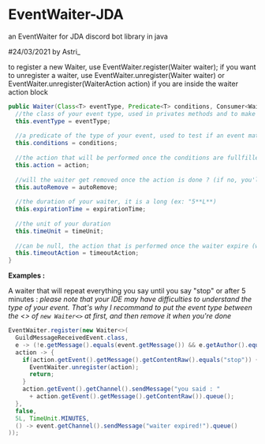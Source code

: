 # EventWaiter-JDA
an EventWaiter for JDA discord bot library in java

#24/03/2021 by Astri_


to register a new Waiter, use EventWaiter.register(Waiter waiter);
if you want to unregister a waiter, use EventWaiter.unregister(Waiter waiter) or  EventWaiter.unregister(WaiterAction action) if you are inside the waiter action block

```java
public Waiter(Class<T> eventType, Predicate<T> conditions, Consumer<WaiterAction<T>> action, boolean autoRemove, Long expirationTime, TimeUnit timeUnit, Runnable timeoutAction) {
  //the class of your event type, used in privates methods and to make java understand your template type
  this.eventType = eventType; 
  
  //a predicate of the type of your event, used to test if an event match with the events wanted in the waiter
  this.conditions = conditions; 
  
  //the action that will be performed once the conditions are fullfilled
  this.action = action; 
  
  //will the waiter get removed once the action is done ? (if no, you'll have to unregister it manually or wait for it to expire)
  this.autoRemove = autoRemove; 
  
  //the duration of your waiter, it is a long (ex: "5**L**)
  this.expirationTime = expirationTime; 
  
  //the unit of your duration
  this.timeUnit = timeUnit; 
  
  //can be null, the action that is performed once the waiter expire (won't be triggered if the waiter is removed by another way)
  this.timeoutAction = timeoutAction; 
}
```

**Examples :**

A waiter that will repeat everything you say until you say "stop" or after 5 minutes :
_please note that your IDE may have difficulties to understand the type of your event. That's why I recommand to put the event type between the <> of `new Waiter<>` at first, and then remove it when you're done_
```java
EventWaiter.register(new Waiter<>(
  GuildMessageReceivedEvent.class,
  e -> (!e.getMessage().equals(event.getMessage()) && e.getAuthor().equals(event.getAuthor())),
  action -> {
    if(action.getEvent().getMessage().getContentRaw().equals("stop")) {
      EventWaiter.unregister(action);
      return;
    }
    action.getEvent().getChannel().sendMessage("you said : " 
      + action.getEvent().getMessage().getContentRaw()).queue();
  },
  false,
  5L, TimeUnit.MINUTES,
  () -> event.getChannel().sendMessage("waiter expired!").queue()
));
```
